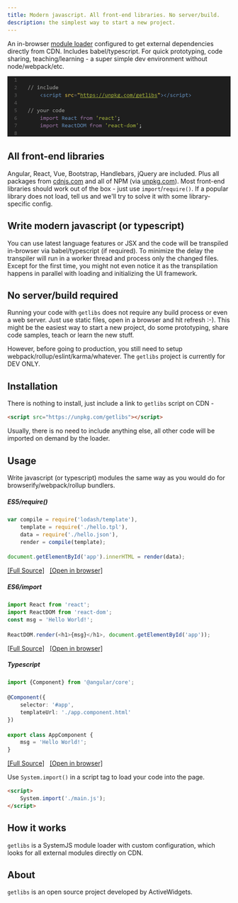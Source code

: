 ```yaml
---
title: Modern javascript. All front-end libraries. No server/build.
description: the simplest way to start a new project.
---
```


An in-browser [module loader](https://github.com/systemjs/systemjs) configured to get external dependencies directly from CDN. Includes babel/typescript. For quick prototyping, code sharing, teaching/learning - a super simple dev environment without node/webpack/etc. 

![Code preview](code.gif)

## All front-end libraries

Angular, React, Vue, Bootstrap, Handlebars, jQuery are included. Plus all packages from [cdnjs.com](https://cdnjs.com/) and all of NPM (via [unpkg.com](https://unpkg.com/)). Most front-end libraries should work out of the box - just use `import`/`require()`. If a popular library does not load, tell us and we'll try to solve it with some library-specific config.

## Write modern javascript (or typescript)

You can use latest language features or JSX and the code will be transpiled in-browser via babel/typescript (if required). To minimize the delay the transpiler will run in a worker thread and process only the changed files. Except for the first time, you might not even notice it as the transpilation happens in parallel with loading and initializing the UI framework.

## No server/build required

Running your code with `getlibs` does not require any build process or even a web server. Just use static files, open in a browser and hit refresh :-). This might be the easiest way to start a new project, do some prototyping, share code samples, teach or learn the new stuff.

However, before going to production, you still need to setup webpack/rollup/eslint/karma/whatever. The `getlibs` project is currently for DEV ONLY.

## Installation

There is nothing to install, just include a link to `getlibs` script on CDN -

```html
<script src="https://unpkg.com/getlibs"></script>
```
Usually, there is no need to include anything else, all other code will be imported on demand by the loader.

## Usage

Write javascript (or typescript) modules the same way as you would do for browserify/webpack/rollup bundlers. 

##### ES5/require()
```js
var compile = require('lodash/template'),
    template = require('./hello.tpl'),
    data = require('./hello.json'),
    render = compile(template);

document.getElementById('app').innerHTML = render(data);
```

<a href="https://github.com/activewidgets/getlibs-lodash-hello-js" target="_blanc">[Full Source]</a> &nbsp;
<a href="https://activewidgets.github.io/getlibs-lodash-hello-js/" target="_blanc">[Open in browser]</a> &nbsp;


##### ES6/import
```js
import React from 'react';
import ReactDOM from 'react-dom';
const msg = 'Hello World!';

ReactDOM.render(<h1>{msg}</h1>, document.getElementById('app'));
```

<a href="https://github.com/activewidgets/getlibs-react-hello-es" target="_blanc">[Full Source]</a> &nbsp;
<a href="https://activewidgets.github.io/getlibs-react-hello-es/" target="_blanc">[Open in browser]</a> &nbsp;


##### Typescript
```ts
import {Component} from '@angular/core';

@Component({
    selector: '#app',
    templateUrl: './app.component.html'
})

export class AppComponent {
    msg = 'Hello World!';
}
```

<a href="https://github.com/activewidgets/getlibs-angular-hello-ts" target="_blanc">[Full Source]</a> &nbsp;
<a href="https://activewidgets.github.io/getlibs-angular-hello-ts/" target="_blanc">[Open in browser]</a> &nbsp;



Use `System.import()` in a script tag to load your code into the page.
```html
<script>
    System.import('./main.js');
</script>
```

## How it works

`getlibs` is a SystemJS module loader with custom configuration, which looks for all external modules directly on CDN.

## About

`getlibs` is an open source project developed by ActiveWidgets.
